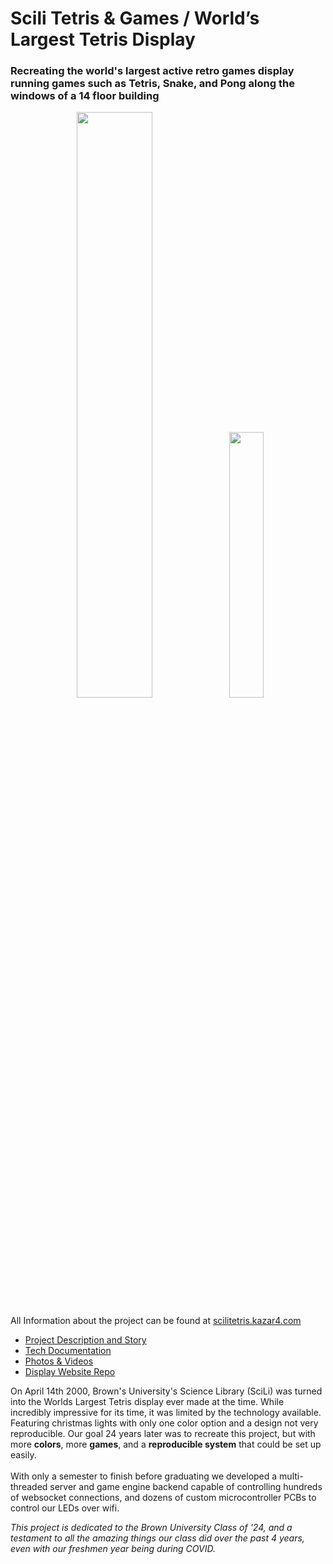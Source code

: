 # Scili Tetris & Games / World’s Largest Tetris Display

### Recreating the world's largest active retro games display running games such as Tetris, Snake, and Pong along the windows of a 14 floor building

<p align="center" width="100%">
    <img width="49%" src="https://scilitetris.kazar4.com/media/scilinobg.png">
    <img width="33%" src="https://scilitetris.kazar4.com/media/sciligameround.png">
</p>

All Information about the project can be found at [scilitetris.kazar4.com](https://scilitetris.kazar4.com)
- [Project Description and Story](https://scilitetris.kazar4.com/about.html)
- [Tech Documentation](https://scilitetris.kazar4.com/tech.html)
- [Photos & Videos](https://scilitetris.kazar4.com/photos.html)
- [Display Website Repo](https://github.com/kazar4/SciliTetrisWebsite)

On April 14th 2000, Brown's University's Science Library (SciLi) was turned into the Worlds Largest Tetris display ever made at the time. While incredibly impressive for its time, it was limited by the technology available. Featuring christmas lights with only one color option and a design not very reproducible. Our goal 24 years later was to recreate this project, but with more **colors**, more **games**, and a **reproducible system** that could be set up easily. <br></br>
With only a semester to finish before graduating we developed a multi-threaded server and game engine backend capable of controlling hundreds of websocket connections, and dozens of custom microcontroller PCBs to control our LEDs over wifi.

_This project is dedicated to the Brown University Class of '24, and a testament to all the amazing things our class did over the past 4 years, even with our freshmen year being during COVID._
